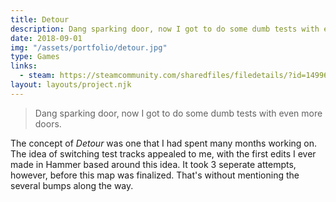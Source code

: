 ```yaml
---
title: Detour
description: Dang sparking door, now I got to do some dumb tests with even more doors.
date: 2018-09-01
img: "/assets/portfolio/detour.jpg"
type: Games
links:
  - steam: https://steamcommunity.com/sharedfiles/filedetails/?id=1499605287
layout: layouts/project.njk
---
```


> Dang sparking door, now I got to do some dumb tests with even more doors.

The concept of _Detour_ was one that I had spent many months working on. The idea of switching test tracks appealed to me, with the first edits I ever made in Hammer based around this idea. It took 3 seperate attempts, however, before this map was finalized. That's without mentioning the several bumps along the way.
